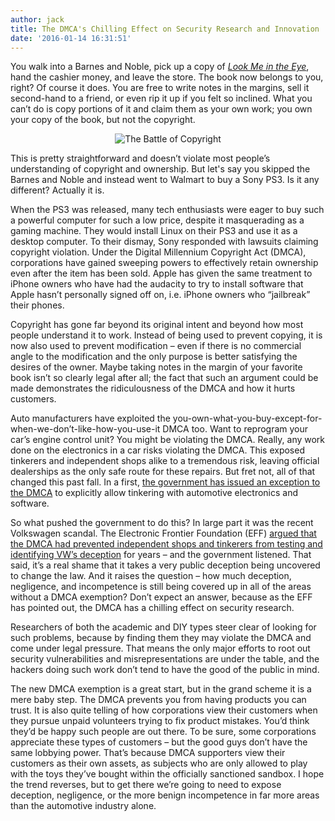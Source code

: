 ```yaml
---
author: jack
title: The DMCA's Chilling Effect on Security Research and Innovation
date: '2016-01-14 16:31:51'
---
```


You walk into a Barnes and Noble, pick up a copy of *[Look Me in the Eye](http://www.amazon.com/Look-Me-Eye-Life-Aspergers/dp/0307396185)*, hand the cashier money, and leave the store. The book now belongs to you, right? Of course it does. You are free to write notes in the margins, sell it second-hand to a friend, or even rip it up if you felt so inclined. What you can’t do is copy portions of it and claim them as your own work; you own your copy of the book, but not the copyright.

<p style="text-align: center;"><img src="http://i.imgur.com/9n0MQwP.jpg" alt="The Battle of Copyright"></p>

This is pretty straightforward and doesn’t violate most people’s understanding of copyright and ownership. But let's say you skipped the Barnes and Noble and instead went to Walmart to buy a Sony PS3. Is it any different? Actually it is.

When the PS3 was released, many tech enthusiasts were eager to buy such a powerful computer for such a low price, despite it masquerading as a gaming machine. They would install Linux on their PS3 and use it as a desktop computer. To their dismay, Sony responded with lawsuits claiming copyright violation. Under the Digital Millennium Copyright Act (DMCA), corporations have gained sweeping powers to effectively retain ownership even after the item has been sold. Apple has given the same treatment to iPhone owners who have had the audacity to try to install software that Apple hasn’t personally signed off on, i.e. iPhone owners who “jailbreak” their phones.

Copyright has gone far beyond its original intent and beyond how most people understand it to work. Instead of being used to prevent copying, it is now also used to prevent modification – even if there is no commercial angle to the modification and the only purpose is better satisfying the desires of the owner. Maybe taking notes in the margin of your favorite book isn’t so clearly legal after all; the fact that such an argument could be made demonstrates the ridiculousness of the DMCA and how it hurts customers.

Auto manufacturers have exploited the you-own-what-you-buy-except-for-when-we-don’t-like-how-you-use-it DMCA too. Want to reprogram your car’s engine control unit? You might be violating the DMCA. Really, any work done on the electronics in a car risks violating the DMCA. This exposed tinkerers and independent shops alike to a tremendous risk, leaving official dealerships as the only safe route for these repairs. But fret not, all of that changed this past fall. In a first, [the government has issued an exception to the DMCA](http://stfi.re/dbgdwo) to explicitly allow tinkering with automotive electronics and software.

So what pushed the government to do this? In large part it was the recent Volkswagen scandal. The Electronic Frontier Foundation (EFF) [argued that the DMCA had prevented independent shops and tinkerers from testing and identifying VW’s deception](http://stfi.re/beoyap) for years – and the government listened. That said, it’s a real shame that it takes a very public deception being uncovered to change the law. And it raises the question – how much deception, negligence, and incompetence is still being covered up in all of the areas without a DMCA exemption? Don’t expect an answer, because as the EFF has pointed out, the DMCA has a chilling effect on security research.

Researchers of both the academic and DIY types steer clear of looking for such problems, because by finding them they may violate the DMCA and come under legal pressure. That means the only major efforts to root out security vulnerabilities and misrepresentations are under the table, and the hackers doing such work don’t tend to have the good of the public in mind.

The new DMCA exemption is a great start, but in the grand scheme it is a mere baby step. The DMCA prevents you from having products you can trust. It is also quite telling of how corporations view their customers when they pursue unpaid volunteers trying to fix product mistakes. You’d think they’d be happy such people are out there. To be sure, some corporations appreciate these types of customers – but the good guys don’t have the same lobbying power. That’s because DMCA supporters view their customers as their own assets, as subjects who are only allowed to play with the toys they’ve bought within the officially sanctioned sandbox. I hope the trend reverses, but to get there we’re going to need to expose deception, negligence, or the more benign incompetence in far more areas than the automotive industry alone.
